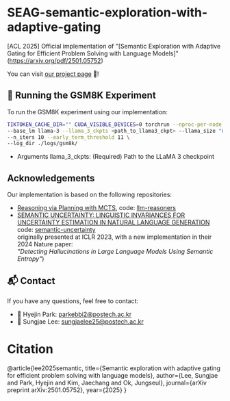 # SEAG-semantic-exploration-with-adaptive-gating
[ACL 2025] Official implementation of "[Semantic Exploration with Adaptive Gating for Efficient Problem Solving with Language Models]"(https://arxiv.org/pdf/2501.05752)

You can visit [our project page](https://sjaelee25.github.io/seag/) 🚀!

## 🚀 Running the GSM8K Experiment
To run the GSM8K experiment using our implementation:

```bash
TIKTOKEN_CACHE_DIR="" CUDA_VISIBLE_DEVICES=0 torchrun --nproc-per-node 1 --master-port 1554 expample_gsm8k/inference.py \
--base_lm llama-3 --llama_3_ckpts <path_to_llama3_ckpt> --llama_size "8B-Instruct" \
--n_iters 10 --early_term_threshold 11 \
--log_dir ./logs/gsm8k/
```

- Arguments
llama_3_ckpts: (Required) Path to the LLaMA 3 checkpoint

## Acknowledgements

Our implementation is based on the following repositories:

- [Reasoning via Planning with MCTS](https://arxiv.org/pdf/2305.14992), code: [llm-reasoners](https://github.com/maitrix-org/llm-reasoners)
- [SEMANTIC UNCERTAINTY: LINGUISTIC INVARIANCES FOR UNCERTAINTY ESTIMATION IN NATURAL LANGUAGE GENERATION](https://arxiv.org/pdf/2302.09664) code: [semantic-uncertainty](https://github.com/lorenzkuhn/semantic_uncertainty)  
   originally presented at ICLR 2023, with a new implementation in their 2024 Nature paper:  
   *"Detecting Hallucinations in Large Language Models Using Semantic Entropy"*)

## 📬 Contact
If you have any questions, feel free to contact:

- 📧 Hyejin Park: parkebbi2@postech.ac.kr
- 📧 Sungjae Lee: sungjaelee25@postech.ac.kr

# Citation
@article{lee2025semantic,
  title={Semantic exploration with adaptive gating for efficient problem solving with language models},
  author={Lee, Sungjae and Park, Hyejin and Kim, Jaechang and Ok, Jungseul},
  journal={arXiv preprint arXiv:2501.05752},
  year={2025}
}
